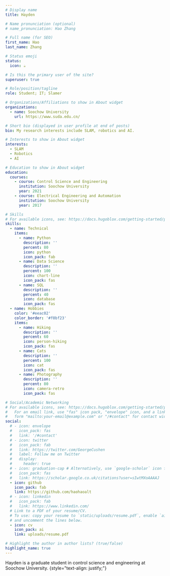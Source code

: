 ```yaml
---
# Display name
title: Hayden

# Name pronunciation (optional)
# name_pronunciation: Hao Zhang

# Full name (for SEO)
first_name: Hao
last_name: Zhang

# Status emoji
status:
  icon: ☕️

# Is this the primary user of the site?
superuser: true

# Role/position/tagline
role: Student; IT; Slamer

# Organizations/Affiliations to show in About widget
organizations:
  - name: Soochow University
    url: https://www.suda.edu.cn/

# Short bio (displayed in user profile at end of posts)
bio: My research interests include SLAM, robotics and AI.

# Interests to show in About widget
interests:
  - SLAM
  - Robotics
  - AI

# Education to show in About widget
education:
  courses:
    - course: Control Science and Engineering
      institution: Soochow University
      year: 2021
    - course: Electrical Engineering and Automation
      institution: Soochow University
      year: 2017

# Skills
# For available icons, see: https://docs.hugoblox.com/getting-started/page-builder/#icons
skills:
  - name: Technical
    items:
      - name: Python
        description: ''
        percent: 80
        icon: python
        icon_pack: fab
      - name: Data Science
        description: ''
        percent: 100
        icon: chart-line
        icon_pack: fas
      - name: SQL
        description: ''
        percent: 40
        icon: database
        icon_pack: fas
  - name: Hobbies
    color: '#eeac02'
    color_border: '#f0bf23'
    items:
      - name: Hiking
        description: ''
        percent: 60
        icon: person-hiking
        icon_pack: fas
      - name: Cats
        description: ''
        percent: 100
        icon: cat
        icon_pack: fas
      - name: Photography
        description: ''
        percent: 80
        icon: camera-retro
        icon_pack: fas

# Social/Academic Networking
# For available icons, see: https://docs.hugoblox.com/getting-started/page-builder/#icons
#   For an email link, use "fas" icon pack, "envelope" icon, and a link in the
#   form "mailto:your-email@example.com" or "/#contact" for contact widget.
social:
  # - icon: envelope
  #   icon_pack: fas
  #   link: '/#contact'
  # - icon: twitter
  #   icon_pack: fab
  #   link: https://twitter.com/GeorgeCushen
  #   label: Follow me on Twitter
  #   display:
  #     header: true
  # - icon: graduation-cap # Alternatively, use `google-scholar` icon from `ai` icon pack
  #   icon_pack: fas
  #   link: https://scholar.google.co.uk/citations?user=sIwtMXoAAAAJ
  - icon: github
    icon_pack: fab
    link: https://github.com/haohaoalt
  # - icon: linkedin
  #   icon_pack: fab
  #   link: https://www.linkedin.com/
  # Link to a PDF of your resume/CV.
  # To use: copy your resume to `static/uploads/resume.pdf`, enable `ai` icons in `params.yaml`,
  # and uncomment the lines below.
  - icon: cv
    icon_pack: ai
    link: uploads/resume.pdf

# Highlight the author in author lists? (true/false)
highlight_name: true
---
```

Hayden is a graduate student in control science and engineering at Soochow University.
{style="text-align: justify;"}
